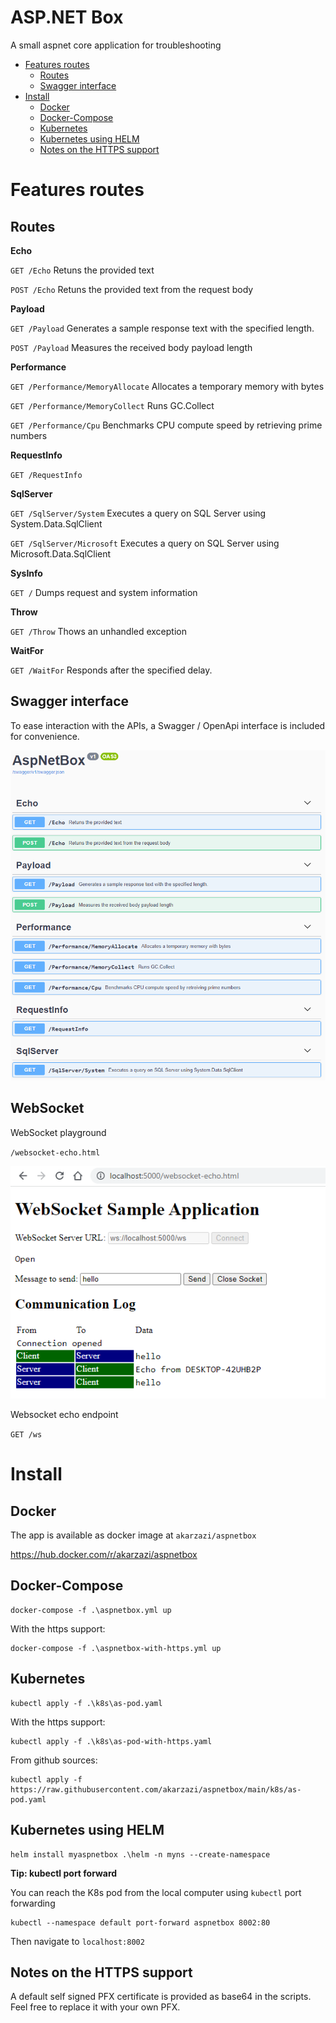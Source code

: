 # ASP.NET Box
A small aspnet core application for troubleshooting

- [Features routes](#features-routes)
  * [Routes](#routes)
  * [Swagger interface](#swagger-interface)
- [Install](#install)
  * [Docker](#docker)
  * [Docker-Compose](#docker-compose)
  * [Kubernetes](#kubernetes)
  * [Kubernetes using HELM](#kubernetes-using-helm)
  * [Notes on the HTTPS support](#notes-on-the-https-support)

# Features routes

## Routes

**Echo**

`GET
​/Echo`
Retuns the provided text

`POST
​/Echo`
Retuns the provided text from the request body

**Payload**

`GET
​/Payload`
Generates a sample response text with the specified length.

`POST
​/Payload`
Measures the received body payload length

**Performance**

`GET
​/Performance​/MemoryAllocate`
Allocates a temporary memory with bytes

`GET
​/Performance​/MemoryCollect`
Runs GC.Collect

`GET
​/Performance​/Cpu`
Benchmarks CPU compute speed by retrieving prime numbers

**RequestInfo**

`GET
​/RequestInfo`

**SqlServer**

`GET
​/SqlServer​/System`
Executes a query on SQL Server using System.Data.SqlClient

`GET
​/SqlServer​/Microsoft`
Executes a query on SQL Server using Microsoft.Data.SqlClient

**SysInfo**

`GET
​/`
Dumps request and system information

**Throw**

`GET
​/Throw`
Thows an unhandled exception

**WaitFor**

`GET
​/WaitFor`
Responds after the specified delay.

## Swagger interface

To ease interaction with the APIs, a Swagger / OpenApi interface is included for convenience. 

![Swagger](resources/docs/swagger_preview.png?raw=true "Swagger")

## WebSocket

WebSocket playground

`​/websocket-echo.html`

![Swagger](resources/docs/websocket_preview.png?raw=true "Swagger")

Websocket echo endpoint

`GET
​/ws`

# Install

## Docker

The app is available as docker image at `akarzazi/aspnetbox`

https://hub.docker.com/r/akarzazi/aspnetbox


## Docker-Compose

```shell
docker-compose -f .\aspnetbox.yml up
```

With the https support:

```shell
docker-compose -f .\aspnetbox-with-https.yml up
```

## Kubernetes

```shell
kubectl apply -f .\k8s\as-pod.yaml
```

With the https support:

```shell
kubectl apply -f .\k8s\as-pod-with-https.yaml
```

From github sources:

```shell
kubectl apply -f https://raw.githubusercontent.com/akarzazi/aspnetbox/main/k8s/as-pod.yaml
```

## Kubernetes using HELM

```shell
helm install myaspnetbox .\helm -n myns --create-namespace
```

**Tip: kubectl port forward**

You can reach the K8s pod from the local computer using `kubectl` port forwarding

```shell
kubectl --namespace default port-forward aspnetbox 8002:80
```

Then navigate to `localhost:8002`

## Notes on the HTTPS support

A default self signed PFX certificate is provided as base64 in the scripts.
Feel free to replace it with your own PFX.